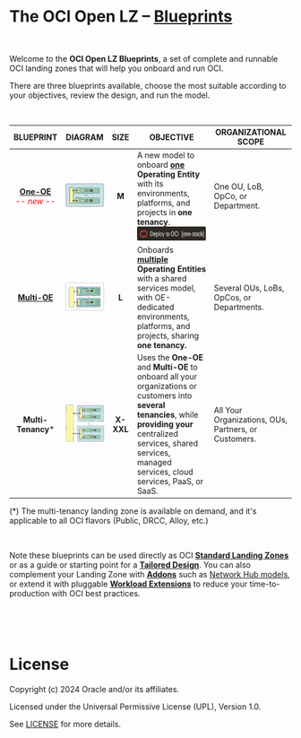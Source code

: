 # **The OCI Open LZ &ndash; [Blueprints](#)**

&nbsp; 

Welcome to the **OCI Open LZ Blueprints**, a set of complete and runnable OCI landing zones that will help you onboard and run OCI. 

There are three blueprints available, choose the most suitable according to your objectives, review the design, and run the model. 

&nbsp; 

| BLUEPRINT | DIAGRAM | SIZE | OBJECTIVE   | ORGANIZATIONAL SCOPE | 
|:--:|---|:-:|---|---|
| [**One-OE**](/blueprints/one-oe/readme.md) </br><span style="color:red">*-- new --*</span>| [<img src="../commons/images/one-oe_icon.jpg" width="80">](/blueprints//one-oe/readme.md)| **M** | A new model to onboard **[one](/blueprints/one-oe/readme.md) Operating Entity** with its environments, platforms, and projects in **one tenancy**.</br> [<img src="../commons/images/DeployToOCI_oneclick.svg"  height="25">](/blueprints/one-oe/runtime/one-stack/readme.md) | One OU, LoB, OpCo, or Department. 
| [**Multi-OE**](/blueprints/multi-oe/readme.md) | [<img src="../commons/images/multi-oe_icon.jpg" width="100" height="value">](/blueprints/multi-oe/readme.md)| **L** | Onboards **[multiple](/blueprints/multi-oe/readme.md) Operating Entities** with a shared services model, with OE-dedicated environments, platforms, and projects, sharing **one tenancy.** | Several OUs, LoBs, OpCos, or Departments. 
| **Multi-Tenancy*** | <img src="../commons/images/multi-tenancy_icon.jpg" width="150" height="value">| **X-XXL** | Uses the **One-OE** and **Multi-OE** to onboard all your organizations or customers into **several tenancies**, while **providing your** centralized services, shared services, managed services, cloud services, PaaS, or SaaS. | All Your Organizations, OUs, Partners, or Customers.


(*) The multi-tenancy landing zone is available on demand, and it's applicable to all OCI flavors (Public, DRCC, Alloy, etc.)

&nbsp; 

Note these blueprints can be used directly as OCI [**Standard Landing Zones**](https://github.com/oracle-devrel/technology-engineering/blob/main/landing-zones/standard_landing_zones/readme.md) or as a guide or starting point for a [**Tailored Design**](https://github.com/oracle-devrel/technology-engineering/blob/main/landing-zones/tailored_landing_zones/readme.md). You can also complement your Landing Zone with [**Addons**](/addons/readme.md) such as [Network Hub models](/addons/oci-hub-models/readme.md), or extend it with pluggable [**Workload Extensions**](/workload-extensions/readme.md) to reduce your time-to-production with OCI best practices. 

&nbsp; 

&nbsp; 

# License

Copyright (c) 2024 Oracle and/or its affiliates.

Licensed under the Universal Permissive License (UPL), Version 1.0.

See [LICENSE](LICENSE) for more details.
